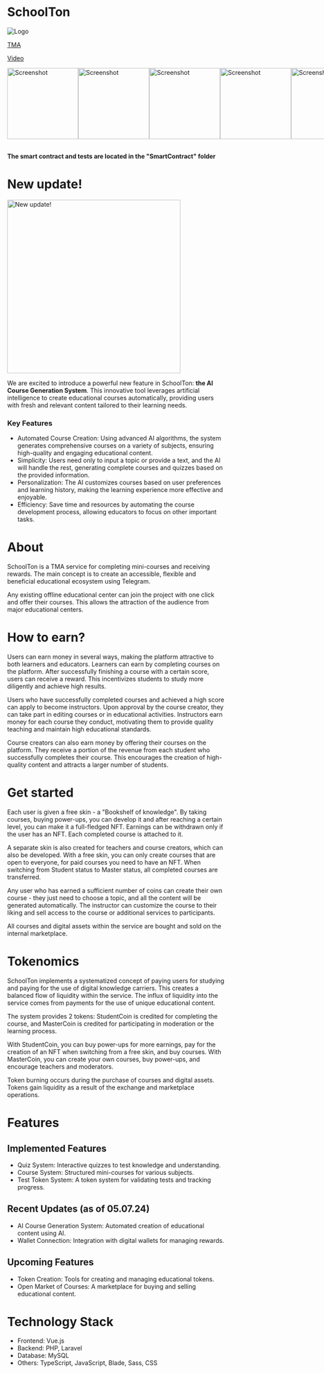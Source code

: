 # SchoolTon

<img src="https://domiji.ru/imgs/longlogo.png" alt="Logo">

[TMA](http://t.me/schoolton_bot/quizapp)

[Video](https://domiji.ru/video/SchoolTon.mp4)

<div style="display: flex; justify-content: space-around;">
<img src="https://domiji.ru/imgs/1.jpg" alt="Screenshot" width="164">
<img src="https://domiji.ru/imgs/2.jpg" alt="Screenshot" width="164">
<img src="https://domiji.ru/imgs/5.jpg" alt="Screenshot" width="164">
<img src="https://domiji.ru/imgs/7.jpg" alt="Screenshot" width="164">
<img src="https://domiji.ru/imgs/6.jpg" alt="Screenshot" width="164">
<img src="https://domiji.ru/imgs/3.jpg" alt="Screenshot" width="164">
</div>

<br>

<b> The smart contract and tests are located in the "SmartContract" folder </b>

# New update!

<img src="https://domiji.ru/imgs/ai.gif" alt="New update!" width="400">

We are excited to introduce a powerful new feature in SchoolTon: <b> the AI Course Generation System</b>. This innovative tool leverages artificial intelligence to create educational courses automatically, providing users with fresh and relevant content tailored to their learning needs.

### Key Features
- Automated Course Creation: Using advanced AI algorithms, the system generates comprehensive courses on a variety of subjects, ensuring high-quality and engaging educational content.
- Simplicity: Users need only to input a topic or provide a text, and the AI will handle the rest, generating complete courses and quizzes based on the provided information.
- Personalization: The AI customizes courses based on user preferences and learning history, making the learning experience more effective and enjoyable.
- Efficiency: Save time and resources by automating the course development process, allowing educators to focus on other important tasks.

# About

SchoolTon is a TMA service for completing mini-courses and receiving rewards. The main concept is to create an accessible, flexible and beneficial educational ecosystem using Telegram.

Any existing offline educational center can join the project with one click and offer their courses. This allows the attraction of the audience from major educational centers.

# How to earn?
Users can earn money in several ways, making the platform attractive to both learners and educators. Learners can earn by completing courses on the platform. After successfully finishing a course with a certain score, users can receive a reward. This incentivizes students to study more diligently and achieve high results.

Users who have successfully completed courses and achieved a high score can apply to become instructors. Upon approval by the course creator, they can take part in editing courses or in educational activities. Instructors earn money for each course they conduct, motivating them to provide quality teaching and maintain high educational standards.

Course creators can also earn money by offering their courses on the platform. They receive a portion of the revenue from each student who successfully completes their course. This encourages the creation of high-quality content and attracts a larger number of students.

# Get started
Each user is given a free skin - a "Bookshelf of knowledge". By taking courses, buying power-ups, you can develop it and after reaching a certain level, you can make it a full-fledged NFT. Earnings can be withdrawn only if the user has an NFT. Each completed course is attached to it.

A separate skin is also created for teachers and course creators, which can also be developed. With a free skin, you can only create courses that are open to everyone, for paid courses you need to have an NFT. When switching from Student status to Master status, all completed courses are transferred.

Any user who has earned a sufficient number of coins can create their own course - they just need to choose a topic, and all the content will be generated automatically. The instructor can customize the course to their liking and sell access to the course or additional services to participants.

All courses and digital assets within the service are bought and sold on the internal marketplace.

# Tokenomics
SchoolTon implements a systematized concept of paying users for studying and paying for the use of digital knowledge carriers. This creates a balanced flow of liquidity within the service. The influx of liquidity into the service comes from payments for the use of unique educational content.

The system provides 2 tokens: StudentCoin is credited for completing the course, and MasterCoin is credited for participating in moderation or the learning process.

With StudentCoin, you can buy power-ups for more earnings, pay for the creation of an NFT when switching from a free skin, and buy courses. With MasterCoin, you can create your own courses, buy power-ups, and encourage teachers and moderators.

Token burning occurs during the purchase of courses and digital assets. Tokens gain liquidity as a result of the exchange and marketplace operations.

# Features

## Implemented Features
- Quiz System: Interactive quizzes to test knowledge and understanding.
- Course System: Structured mini-courses for various subjects.
- Test Token System: A token system for validating tests and tracking progress.
## Recent Updates (as of 05.07.24)
- AI Course Generation System: Automated creation of educational content using AI.
- Wallet Connection: Integration with digital wallets for managing rewards.
## Upcoming Features
- Token Creation: Tools for creating and managing educational tokens.
- Open Market of Courses: A marketplace for buying and selling educational content.

# Technology Stack
- Frontend: Vue.js
- Backend: PHP, Laravel
- Database: MySQL
- Others: TypeScript, JavaScript, Blade, Sass, CSS
